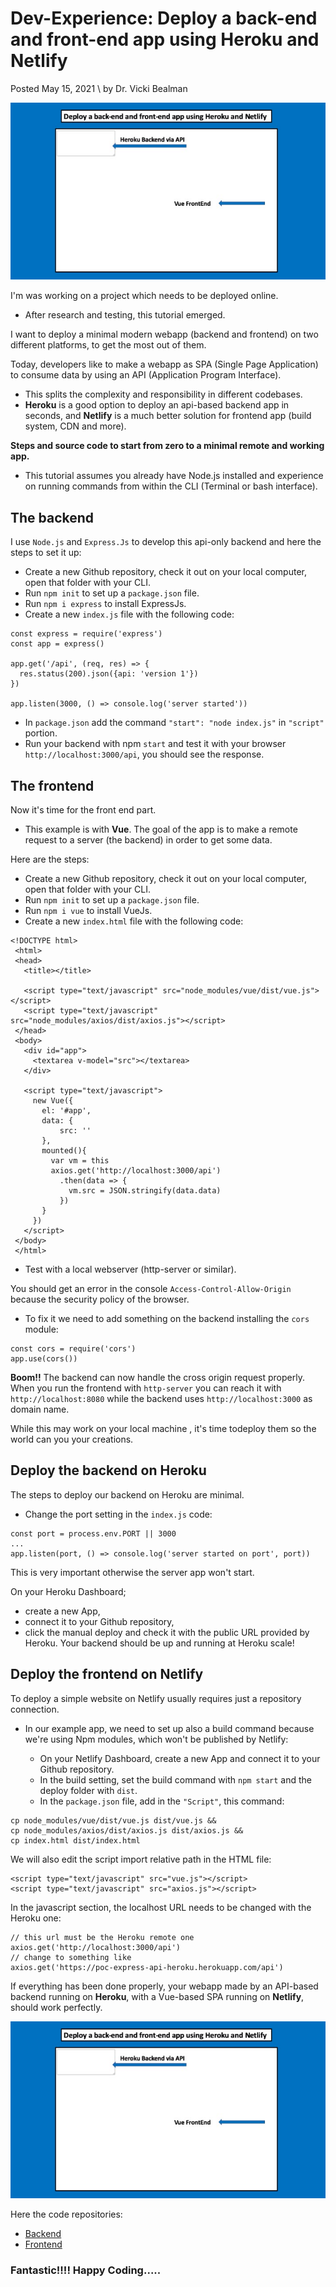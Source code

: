 # Dev-Experience: Deploy a back-end and front-end app using Heroku and Netlify
Posted May 15, 2021 \ by Dr. Vicki Bealman

![](https://github.com/DrVicki/heroku-netlify/blob/master/BE-FE.jpg)

I'm was working on a project which needs to be deployed online. 
- After research and testing, this tutorial emerged.

I want to deploy a minimal modern webapp (backend and frontend) on two different platforms, to get the most out of them.

Today, developers like to make a webapp as SPA (Single Page Application) to consume data by using an API (Application Program Interface). 
- This splits the complexity and responsibility in different codebases.
- **Heroku** is a good option to deploy an api-based backend app in seconds, and **Netlify** is a much better solution for frontend app (build system, CDN and more).

**Steps and source code to start from zero to a minimal remote and working app.**

- This tutorial assumes you already have Node.js installed and experience on running commands from within the CLI (Terminal or bash interface).

## The backend

I use ```Node.js``` and ```Express.Js``` to develop this api-only backend and here the steps to set it up:

- Create a new Github repository, check it out on your local computer, open that folder with your CLI.
- Run ```npm init``` to set up a ```package.json``` file.
- Run ```npm i express``` to install ExpressJs.
- Create a new ```index.js``` file with the following code:

```
const express = require('express')
const app = express()

app.get('/api', (req, res) => {
  res.status(200).json({api: 'version 1'})
})

app.listen(3000, () => console.log('server started'))
```

- In ```package.json``` add the command ```"start": "node index.js"``` in ```"script"``` portion.
- Run your backend with npm ```start``` and test it with your browser ```http://localhost:3000/api```, you should see the response.

## The frontend

Now it's time for the front end part. 
- This example is with  **Vue**. The goal of the app is to make a remote request to a server (the backend) in order to get some data.

Here are the steps:

 - Create a new Github repository, check it out on your local computer, open that folder with your CLI.
 - Run ```npm init``` to set up a ```package.json``` file.
 - Run ```npm i vue``` to install VueJs.
 - Create a new ```index.html``` file with the following code:

 ```
 <!DOCTYPE html>
  <html>
  <head>
    <title></title>
  
    <script type="text/javascript" src="node_modules/vue/dist/vue.js"></script>
    <script type="text/javascript" src="node_modules/axios/dist/axios.js"></script>
  </head>
  <body>
    <div id="app">
      <textarea v-model="src"></textarea>
    </div>
  
    <script type="text/javascript">
      new Vue({
        el: '#app',
        data: {
            src: ''
        },
        mounted(){
          var vm = this
          axios.get('http://localhost:3000/api')
            .then(data => {
              vm.src = JSON.stringify(data.data)
            })
        }
      })
    </script>
  </body>
  </html>
  ```
  - Test with a local webserver (http-server or similar).
  
You should get an error in the console ```Access-Control-Allow-Origin``` because the security policy of the browser. 
- To fix it we need to add something on the backend installing the ```cors``` module:
```
const cors = require('cors')
app.use(cors())
```
**Boom!!** The backend can now handle the cross origin request properly. When you run the frontend with ```http-server``` you can reach it with ```http://localhost:8080``` while the backend uses ```http://localhost:3000``` as domain name.

While this may work on your local machine , it's time todeploy them so the world can you your creations.

## Deploy the backend on Heroku

The steps to deploy our backend on Heroku are minimal.

- Change the port setting in the ```index.js``` code:
```
const port = process.env.PORT || 3000
...
app.listen(port, () => console.log('server started on port', port))
```
This is very important otherwise the server app won't start.

On your Heroku Dashboard; 
- create a new App,
- connect it to your Github repository, 
- click the manual deploy and check it with the public URL provided by Heroku.
Your backend should be up and running at Heroku scale!

## Deploy the frontend on Netlify

To deploy a simple website on Netlify usually requires just a repository connection. 
- In our example app, we need to set up also a build command because we're using Npm modules, which won't be published by Netlify:

  - On your Netlify Dashboard, create a new App and connect it to your Github repository.
  - In the build setting, set the build command with ```npm start``` and the deploy folder with ```dist```.
  - In the ```package.json``` file, add in the ```"Script"```, this command:

```mkdir dist && 
cp node_modules/vue/dist/vue.js dist/vue.js && 
cp node_modules/axios/dist/axios.js dist/axios.js && 
cp index.html dist/index.html
```
We will also edit the script import relative path in the HTML file:
```
<script type="text/javascript" src="vue.js"></script>
<script type="text/javascript" src="axios.js"></script>
```
In the javascript section, the localhost URL needs to be changed with the Heroku one:

```
// this url must be the Heroku remote one
axios.get('http://localhost:3000/api')
// change to something like
axios.get('https://poc-express-api-heroku.herokuapp.com/api')
```

If everything has been done properly, your webapp made by an API-based backend running on **Heroku**, with a Vue-based SPA running on **Netlify**, should work perfectly.

![](https://github.com/DrVicki/heroku-netlify/blob/master/BE-FE.jpg)

Here the code repositories:

- [Backend](https://github.com/DrVicki/backendfrontend)
- [Frontend](https://github.com/DrVicki/frontend)

### Fantastic!!!! Happy Coding.....
